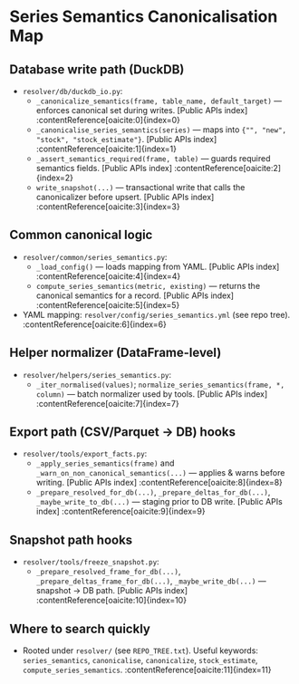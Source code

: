 # Series Semantics Canonicalisation Map

## Database write path (DuckDB)
- `resolver/db/duckdb_io.py`:
  - `_canonicalize_semantics(frame, table_name, default_target)` — enforces canonical set during writes. [Public APIs index] :contentReference[oaicite:0]{index=0}
  - `_canonicalise_series_semantics(series)` — maps into `{"", "new", "stock", "stock_estimate"}`. [Public APIs index] :contentReference[oaicite:1]{index=1}
  - `_assert_semantics_required(frame, table)` — guards required semantics fields. [Public APIs index] :contentReference[oaicite:2]{index=2}
  - `write_snapshot(...)` — transactional write that calls the canonicalizer before upsert. [Public APIs index] :contentReference[oaicite:3]{index=3}

## Common canonical logic
- `resolver/common/series_semantics.py`:
  - `_load_config()` — loads mapping from YAML. [Public APIs index] :contentReference[oaicite:4]{index=4}
  - `compute_series_semantics(metric, existing)` — returns the canonical semantics for a record. [Public APIs index] :contentReference[oaicite:5]{index=5}
- YAML mapping: `resolver/config/series_semantics.yml` (see repo tree). :contentReference[oaicite:6]{index=6}

## Helper normalizer (DataFrame-level)
- `resolver/helpers/series_semantics.py`:
  - `_iter_normalised(values)`; `normalize_series_semantics(frame, *, column)` — batch normalizer used by tools. [Public APIs index] :contentReference[oaicite:7]{index=7}

## Export path (CSV/Parquet → DB) hooks
- `resolver/tools/export_facts.py`:
  - `_apply_series_semantics(frame)` and `_warn_on_non_canonical_semantics(...)` — applies & warns before writing. [Public APIs index] :contentReference[oaicite:8]{index=8}
  - `_prepare_resolved_for_db(...)`, `_prepare_deltas_for_db(...)`, `_maybe_write_to_db(...)` — staging prior to DB write. [Public APIs index] :contentReference[oaicite:9]{index=9}

## Snapshot path hooks
- `resolver/tools/freeze_snapshot.py`:
  - `_prepare_resolved_frame_for_db(...)`, `_prepare_deltas_frame_for_db(...)`, `_maybe_write_db(...)` — snapshot → DB path. [Public APIs index] :contentReference[oaicite:10]{index=10}

## Where to search quickly
- Rooted under `resolver/` (see `REPO_TREE.txt`). Useful keywords: `series_semantics`, `canonicalise`, `canonicalize`, `stock_estimate`, `compute_series_semantics`. :contentReference[oaicite:11]{index=11}
